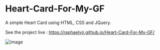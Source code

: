 # Heart-Card-For-My-GF
A simple Heart Card using HTML, CSS and JQuery.

See the project live : https://raphaelvjr.github.io/Heart-Card-For-My-GF/<br>
<style>
  text-align: center;
<strong> Made with love ❤️ </strong>
</style>

![image](https://user-images.githubusercontent.com/85368313/188794883-58e30827-1570-46ae-93e3-bfa7aee5a9c3.png)
